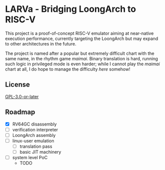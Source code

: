 # LARVa - Bridging LoongArch to RISC-V

This project is a proof-of-concept RISC-V emulator aiming at near-native
execution performance, currently targeting the LoongArch but may expand to
other architectures in the future.

The project is named after a popular but extremely difficult chart with the
same name, in the rhythm game *maimai*. Binary translation is hard, running such
logic in privileged mode is even harder; while I cannot play the *maimai*
chart at all, I do hope to manage the difficulty *here* somehow!

## License

[GPL-3.0-or-later](https://spdx.org/licenses/GPL-3.0-or-later.html)

## Roadmap

* [x] RV64GC disassembly
* [ ] verification interpreter
* [ ] LoongArch assembly
* [ ] linux-user emulation
    * [ ] translation pass
    * [ ] basic JIT machinery
* [ ] system level PoC
    - TODO
